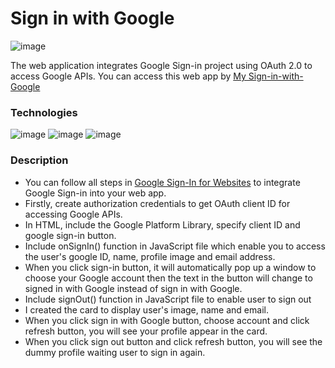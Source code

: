 # Sign in with Google
![image](https://github.com/firstneverrest/Sign-in-with-Google/blob/master/sign-in-with-google-thumbnail.jpg)

The web application integrates Google Sign-in project using OAuth 2.0 to access Google APIs.
You can access this web app by [My Sign-in-with-Google](https://firstneverrest.github.io/Sign-in-with-Google/)

### Technologies
![image](https://img.shields.io/badge/HTML5-E34F26?style=for-the-badge&logo=html5&logoColor=white)
![image](https://img.shields.io/badge/CSS3-1572B6?style=for-the-badge&logo=css3&logoColor=white)
![image](https://img.shields.io/badge/JavaScript-F7DF1E?style=for-the-badge&logo=javascript&logoColor=black)

### Description
- You can follow all steps in [Google Sign-In for Websites](https://developers.google.com/identity/sign-in/web/sign-in) to integrate Google Sign-in into your web app.
- Firstly, create authorization credentials to get OAuth client ID for accessing Google APIs.
- In HTML, include the Google Platform Library, specify client ID and google sign-in button.
- Include onSignIn() function in JavaScript file which enable you to access the user's google ID, name, profile image and email address.
- When you click sign-in button, it will automatically pop up a window to choose your Google account then the text in the button will change to signed in with Google instead of sign in with Google.
- Include signOut() function in JavaScript file to enable user to sign out
- I created the card to display user's image, name and email.
- When you click sign in with Google button, choose account and click refresh button, you will see your profile appear in the card.
- When you click sign out button and click refresh button, you will see the dummy profile waiting user to sign in again.
